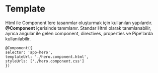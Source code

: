 # Template

Html ile Component'lere tasarımlar oluşturmak için kullanılan yapılardır. **@Component** içerisinde tanımlanır. Standar Html olarak tanımlanabilir, ayrıca angular ile gelen component, directives, properties ve Pipe'larda kullanılabilir.

  ```
  @Component({
  selector: 'app-hero',
  templateUrl: './hero.component.html',
  styleUrls: ['./hero.component.css']
  })
  ```